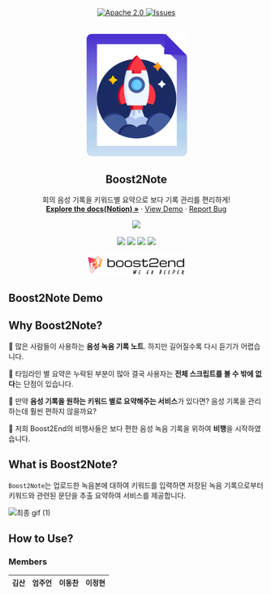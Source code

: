 
<a name="readme-top"></a>
<p align="center">
    <a href="https://github.com/boostcampaitech4lv23nlp2/final-project-level3-nlp-10/blob/master/LICENSE">
        <img alt="Apache 2.0" src="https://img.shields.io/badge/license-Apache%202.0-yellow.svg">
    </a>
    <a href="https://github.com/boostcampaitech4lv23nlp2/final-project-level3-nlp-10/issues">
        <img alt="Issues" src="https://img.shields.io/github/issues/boostcampaitech4lv23nlp2/final-project-level3-nlp-10">
    </a>
    
</p>
<!-- PROJECT LOGO -->
<br />
<div align="center">
  <a href="https://github.com/boostcampaitech4lv23nlp2/final-project-level3-nlp-10">
    <img src="assets/logo.png" alt="Logo" width="200" >
  </a>

  <h2 align="center">Boost2Note</h2>
  <p align="center">
    회의 음성 기록을 키워드별 요약으로 보다 기록 관리를 편리하게! 
    <br />
    <a href="https://github.com/boostcampaitech4lv23nlp2/final-project-level3-nlp-10"><strong>Explore the docs(Notion) »</strong></a>
    ·
    <a href="https://github.com/boostcampaitech4lv23nlp2/final-project-level3-nlp-10">View Demo</a>
    ·
    <a href="https://github.com/boostcampaitech4lv23nlp2/final-project-level3-nlp-10/issues">Report Bug</a>
  </p>
  
  <p align="center">
    <a href="https://www.youtube.com/watch?v=JBFoHI7DOtg"><img src="https://img.shields.io/badge/Presentation(Video)-000000?style=flat-square&logo=youtube&logoColor=fc2403"/></a>  
  </p>
  <p align="center">
  <img src="https://img.shields.io/badge/python-3776AB?style=flat&logo=python&logoColor=white"/> <img src="https://img.shields.io/badge/PyTorch-EE4C2C?style=flat&logo=PyTorch&logoColor=white"/>    
<img src="https://img.shields.io/badge/streamlit-FF4B4B?style=flat&logo=streamlit&logoColor=white"/> <img src="https://img.shields.io/badge/FastAPI-009688?style=flat&logo=FastAPI&logoColor=white"/>
  </p>
  <img src="assets/team_logo.png" alt="Logo" width="200" >
</div>


## **Boost2Note Demo**

## Why **Boost2Note?**
💬 많은 사람들이 사용하는 **음성 녹음 기록 노트**. 하지만 길어질수록 다시 듣기가 어렵습니다.

💬 타임라인 별 요약은 누락된 부분이 많아 결국 사용자는 **전체 스크립트를 볼 수 밖에 없다**는 단점이 있습니다.

💬 만약 **음성 기록을 원하는 키워드 별로 요약해주는 서비스**가 있다면? 음성 기록을 관리하는데 훨씬 편하지 않을까요?

💬 저희 Boost2End의 비행사들은 보다 편한 음성 녹음 기록을 위하여 **비행**을 시작하였습니다.



## What is Boost2Note?
`Boost2Note`는 업로드한 녹음본에 대하여 키워드를 입력하면 저장된 녹음 기록으로부터 키워드와 관련된 문단을 추출 요약하여 서비스를 제공합니다. 

![최종 gif (1)](https://user-images.githubusercontent.com/28773464/217975765-1d8241e0-3538-485b-bf9f-683e57599a51.gif)

## How to Use?


### Members

|김산|엄주언|이동찬|이정현|
|:---:|:---:|:---:|:---:|
